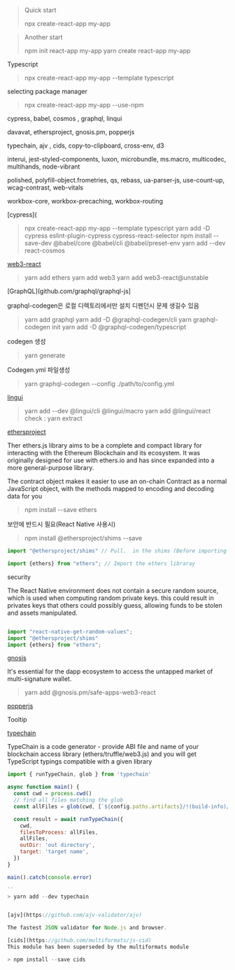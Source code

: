 
> Quick start
>
> npx create-react-app my-app

> Another start
> 
> npm init react-app my-app
> yarn create react-app my-app


Typescript
> npx create-react-app my-app --template typescript


selecting package manager

> npx create-react-app my-app --use-npm



cypress, babel, cosmos , graphql, linqui

davavat, ethersproject, gnosis.pm, popperjs

typechain, ajv , cids, copy-to-clipboard, cross-env, d3

interui, jest-styled-components, luxon, microbundle, ms.macro, multicodec, multihands, node-vibrant

polished, polyfill-object.frometries, qs, rebass, ua-parser-js, use-count-up, wcag-contrast, web-vitals

workbox-core, workbox-precaching, workbox-routing

[cypress](

> npx create-react-app my-app --template typescript
> yarn add -D cypress eslint-plugin-cypress cypress-react-selector
> npm install --save-dev @babel/core @babel/cli @babel/preset-env
> yarn add --dev react-cosmos

[web3-react](https://www.npmjs.com/package/web3-react)

> yarn add ethers
> yarn add web3
> yarn add web3-react@unstable


[GraphQL](github.com/graphql/graphql-js]

graphql-codegen은 로컬 디렉토리에서만 설치 디펜던시 문제 생길수 있음


> yarn add graphql
> yarn add -D @graphql-codegen/cli
> yarn graphql-codegen init
> yarn add -D @graphql-codegen/typescript 

codegen 생성
> yarn generate

Codegen.yml 파일생성
> yarn graphql-codegen --config ./path/to/config.yml

[lingui](https://lingui.js.org/tutorials/setup-cra.html)

> yarn add --dev @lingui/cli @lingui/macro
> yarn add @lingui/react
> check : yarn extract


[ethersproject](https://docs.ethers.io/v5/)

Ther ethers.js library aims to be a complete and compact library for interacting with the Ethereum Blockchain and its ecosystem. It was originally designed for use with ethers.io and has since expanded into a more general-purpose library.


The contract object makes it easier to use an on-chain Contract as a normal JavaScript object, with the methods mapped to encoding and decoding data for you

> npm install --save ethers

보안에 반드시 필요(React Native 사용시)
> npm install @ethersproject/shims --save

```javascript
import "@ethersproject/shims" // Pull.  in the shims (Before importing ethers)

import {ethers} from "ethers"; // Import the ethers libraray

```

security

The React Native environment does not contain a secure random source, which is used when computing random private keys.
this could result in privates keys that others could possibly guess, allowing funds to be stolen and assets manipulated.

```javascript

import "react-native-get-random-values";
import "@ethersproject/shims"
import {ethers} from "ethers";

```


[gnosis](https://docs.gnosis.io/safe/docs/sdks_safe_apps/)

It's essential for the dapp ecosystem to access the untapped market of multi-signature wallet.

> yarn add @gnosis.pm/safe-apps-web3-react

[popperjs](https://popper.js.org/)

Tooltip

[typechain](https://github.com/dethcrypto/TypeChain)

TypeChain is a code generator - provide ABI file and name of your blockchain access library (ethers/truffle/web3.js) and you will get TypeScript typings compatible with a given library

```javascript
import { runTypeChain, glob } from 'typechain'

async function main() {
  const cwd = process.cwd()
  // find all files matching the glob
  const allFiles = glob(cwd, [`${config.paths.artifacts}/!(build-info)/**/+([a-zA-Z0-9_]).json`])

  const result = await runTypeChain({
    cwd,
    filesToProcess: allFiles,
    allFiles,
    outDir: 'out directory',
    target: 'target name',
  })
}

main().catch(console.error)

``
> yarn add --dev typechain


[ajv](https://github.com/ajv-validator/ajv)

The fastest JSON validator for Node.js and browser.

[cids](https://github.com/multiformats/js-cid)
This module has been superseded by the multiformats module

> npm install --save cids
